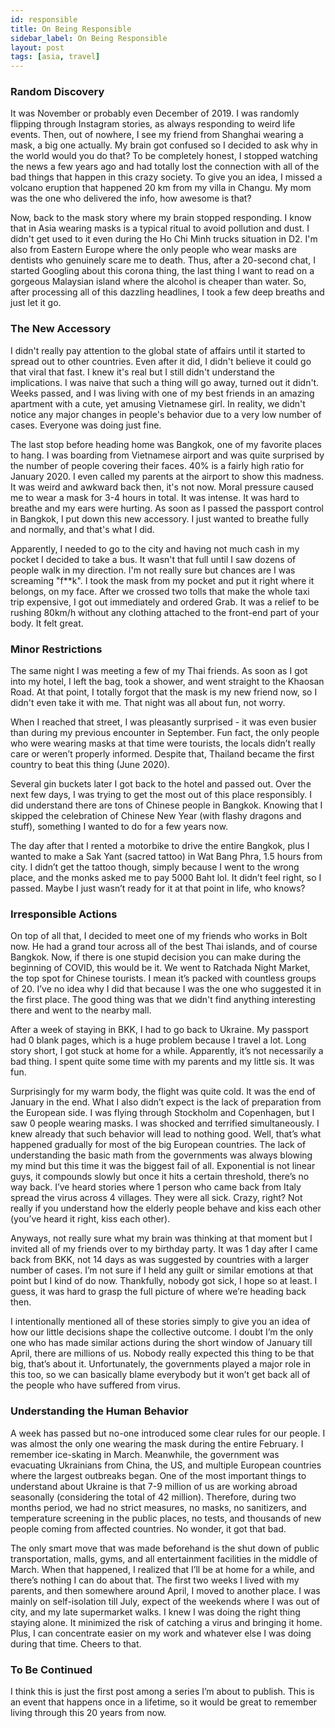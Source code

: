 ```yaml
---
id: responsible
title: On Being Responsible
sidebar_label: On Being Responsible
layout: post
tags: [asia, travel]
---
```


### Random Discovery
It was November or probably even December of 2019. I was randomly flipping through Instagram stories, as always responding to weird life events. Then, out of nowhere, I see my friend from Shanghai wearing a mask, a big one actually. My brain got confused so I decided to ask why in the world would you do that? To be completely honest, I stopped watching the news a few years ago and had totally lost the connection with all of the bad things that happen in this crazy society. To give you an idea, I missed a volcano eruption that happened 20 km from my villa in Changu. My mom was the one who delivered the info, how awesome is that? 

<!--truncate-->

Now, back to the mask story where my brain stopped responding. I know that in Asia wearing masks is a typical ritual to avoid pollution and dust. I didn't get used to it even during the Ho Chi Minh trucks situation in D2. I'm also from Eastern Europe where the only people who wear masks are dentists who genuinely scare me to death. Thus, after a 20-second chat, I started Googling about this corona thing, the last thing I want to read on a gorgeous Malaysian island where the alcohol is cheaper than water. So, after processing all of this dazzling headlines, I took a few deep breaths and just let it go.

### The New Accessory
I didn't really pay attention to the global state of affairs until it started to spread out to other countries. Even after it did, I didn't believe it could go that viral that fast. I knew it's real but I still didn't understand the implications. I was naive that such a thing will go away, turned out it didn't. Weeks passed, and I was living with one of my best friends in an amazing apartment with a cute, yet amusing Vietnamese girl. In reality, we didn't notice any major changes in people's behavior due to a very low number of cases. Everyone was doing just fine.

The last stop before heading home was Bangkok, one of my favorite places to hang. I was boarding from Vietnamese airport and was quite surprised by the number of people covering their faces. 40% is a fairly high ratio for January 2020. I even called my parents at the airport to show this madness. It was weird and awkward back then, it's not now. Moral pressure caused me to wear a mask for 3-4 hours in total. It was intense. It was hard to breathe and my ears were hurting. As soon as I passed the passport control in Bangkok, I put down this new accessory. I just wanted to breathe fully and normally, and that's what I did.

Apparently, I needed to go to the city and having not much cash in my pocket I decided to take a bus. It wasn't that full until I saw dozens of people walk in my direction. I'm not really sure but chances are I was screaming "f**k". I took the mask from my pocket and put it right where it belongs, on my face. After we crossed two tolls that make the whole taxi trip expensive, I got out immediately and ordered Grab. It was a relief to be rushing 80km/h without any clothing attached to the front-end part of your body. It felt great.

### Minor Restrictions
The same night I was meeting a few of my Thai friends. As soon as I got into my hotel, I left the bag, took a shower, and went straight to the Khaosan Road. At that point, I totally forgot that the mask is my new friend now, so I didn't even take it with me. That night was all about fun, not worry.

When I reached that street, I was pleasantly surprised - it was even busier than during my previous encounter in September. Fun fact, the only people who were wearing masks at that time were tourists, the locals didn’t really care or weren’t properly informed. Despite that, Thailand became the first country to beat this thing (June 2020).

Several gin buckets later I got back to the hotel and passed out. Over the next few days, I was trying to get the most out of this place responsibly. I did understand there are tons of Chinese people in Bangkok. Knowing that I skipped the celebration of Chinese New Year (with flashy dragons and stuff), something I wanted to do for a few years now.

The day after that I rented a motorbike to drive the entire Bangkok, plus I wanted to make a Sak Yant (sacred tattoo) in Wat Bang Phra, 1.5 hours from city. I didn’t get the tattoo though, simply because I went to the wrong place, and the monks asked me to pay 5000 Baht lol. It didn’t feel right, so I passed. Maybe I just wasn’t ready for it at that point in life, who knows?

### Irresponsible Actions
On top of all that, I decided to meet one of my friends who works in Bolt now. He had a grand tour across all of the best Thai islands, and of course Bangkok. Now, if there is one stupid decision you can make during the beginning of COVID, this would be it. We went to Ratchada Night Market, the top spot for Chinese tourists. I mean it’s packed with countless groups of 20. I’ve no idea why I did that because I was the one who suggested it in the first place. The good thing was that we didn't find anything interesting there and went to the nearby mall.

After a week of staying in BKK, I had to go back to Ukraine. My passport had 0 blank pages, which is a huge problem because I travel a lot. Long story short, I got stuck at home for a while. Apparently, it’s not necessarily a bad thing. I spent quite some time with my parents and my little sis. It was fun. 

Surprisingly for my warm body, the flight was quite cold. It was the end of January in the end. What I also didn’t expect is the lack of preparation from the European side. I was flying through Stockholm and Copenhagen, but I saw 0 people wearing masks. I was shocked and terrified simultaneously. I knew already that such behavior will lead to nothing good. Well, that’s what happened gradually for most of the big European countries. The lack of understanding the basic math from the governments was always blowing my mind but this time it was the biggest fail of all. Exponential is not linear guys, it compounds slowly but once it hits a certain threshold, there’s no way back. I’ve heard stories where 1 person who came back from Italy spread the virus across 4 villages. They were all sick. Crazy, right? Not really if you understand how the elderly people behave and kiss each other (you’ve heard it right, kiss each other). 

Anyways, not really sure what my brain was thinking at that moment but I invited all of my friends over to my birthday party. It was 1 day after I came back from BKK, not 14 days as was suggested by countries with a larger number of cases. I’m not sure if I held any guilt or similar emotions at that point but I kind of do now. Thankfully, nobody got sick, I hope so at least. I guess, it was hard to grasp the full picture of where we’re heading back then.

I intentionally mentioned all of these stories simply to give you an idea of how our little decisions shape the collective outcome. I doubt I’m the only one who has made similar actions during the short window of January till April, there are millions of us. Nobody really expected this thing to be that big, that’s about it. Unfortunately, the governments played a major role in this too, so we can basically blame everybody but it won’t get back all of the people who have suffered from virus.

### Understanding the Human Behavior
A week has passed but no-one introduced some clear rules for our people. I was almost the only one wearing the mask during the entire February. I remember ice-skating in March. Meanwhile, the government was evacuating Ukrainians from China, the US, and multiple European countries where the largest outbreaks began. One of the most important things to understand about Ukraine is that 7-9 million of us are working abroad seasonally (considering the total of 42 million). Therefore, during two months period, we had no strict measures, no masks, no sanitizers, and temperature screening in the public places, no tests, and thousands of new people coming from affected countries. No wonder, it got that bad.

The only smart move that was made beforehand is the shut down of public transportation, malls, gyms, and all entertainment facilities in the middle of March. When that happened, I realized that I’ll be at home for a while, and there’s nothing I can do about that. The first two weeks I lived with my parents, and then somewhere around April, I moved to another place. I was mainly on self-isolation till July, expect of the weekends where I was out of city, and my late supermarket walks. I knew I was doing the right thing staying alone. It minimized the risk of catching a virus and bringing it home. Plus, I can concentrate easier on my work and whatever else I was doing during that time. Cheers to that.

### To Be Continued
I think this is just the first post among a series I’m about to publish. This is an event that happens once in a lifetime, so it would be great to remember living through this 20 years from now.
